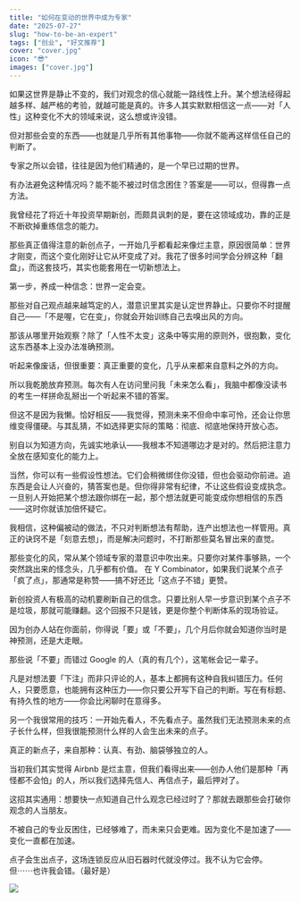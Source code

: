 ```yaml
---
title: "如何在变动的世界中成为专家"
date: "2025-07-27"
slug: "how-to-be-an-expert"
tags: ["创业", "好文推荐"]
cover: "cover.jpg"
icon: "😎"
images: ["cover.jpg"]
---
```

如果这世界是静止不变的，我们对观念的信心就能一路线性上升。某个想法经得起越多样、越严格的考验，就越可能是真的。许多人其实默默相信这一点——对「人性」这种变化不大的领域来说，这么想或许没错。



但对那些会变的东西——也就是几乎所有其他事物——你就不能再这样信任自己的判断了。



专家之所以会错，往往是因为他们精通的，是一个早已过期的世界。



有办法避免这种情况吗？能不能不被过时信念困住？答案是——可以，但得靠一点方法。



我曾经花了将近十年投资早期新创，而颇具讽刺的是，要在这领域成功，靠的正是不断砍掉重练信念的能力。



那些真正值得注意的新创点子，一开始几乎都看起来像烂主意，原因很简单：世界才刚变，而这个变化刚好让它从坏变成了对。我花了很多时间学会分辨这种「翻盘」，而这套技巧，其实也能套用在一切新想法上。



第一步，养成一种信念：世界一定会变。



那些对自己观点越来越笃定的人，潜意识里其实是认定世界静止。只要你不时提醒自己——「不是喔，它在变」，你就会开始训练自己去嗅出风的方向。



那该从哪里开始观察？除了「人性不太变」这条中等实用的原则外，很抱歉，变化这东西基本上没办法准确预测。



听起来像废话，但很重要：真正重要的变化，几乎从来都来自意料之外的方向。



所以我乾脆放弃预测。每次有人在访问里问我「未来怎么看」，我脑中都像没读书的考生一样拼命乱掰出一个听起来不错的答案。



但这不是因为我懒。恰好相反——我觉得，预测未来不但命中率可怜，还会让你思维变得僵硬。与其乱猜，不如选择更实际的策略：彻底、彻底地保持开放心态。



别自以为知道方向，先诚实地承认——我根本不知道哪边才是对的。然后把注意力全放在感知变化的能力上。



当然，你可以有一些假设性想法。它们会稍微绑住你没错，但也会驱动你前进。追东西是会让人兴奋的，猜答案也是。但你得非常有纪律，不让这些假设变成执念。
一旦别人开始把某个想法跟你绑在一起，那个想法就更可能变成你想相信的东西——这时你就该加倍怀疑它。



我相信，这种偏被动的做法，不只对判断想法有帮助，连产出想法也一样管用。真正的诀窍不是「刻意去想」，而是解决问题时，不打断那些莫名冒出来的直觉。



那些变化的风，常从某个领域专家的潜意识中吹出来。只要你对某件事够熟，一个突然跳出来的怪念头，几乎都有价值。
在 Y Combinator，如果我们说某个点子「疯了点」，那通常是称赞——搞不好还比「这点子不错」更赞。



新创投资人有极高的动机要刷新自己的信念。只要比别人早一步意识到某个点子不是垃圾，那就可能赚翻。这个回报不只是钱，更是你整个判断体系的现场验证。



因为创办人站在你面前，你得说「要」或「不要」，几个月后你就会知道你当时是神预测，还是大走眼。



那些说「不要」而错过 Google 的人（真的有几个），这笔帐会记一辈子。



凡是对想法要「下注」而非只评论的人，基本上都拥有这种自我纠错压力。任何人，只要愿意，也能拥有这种压力——你只要公开写下自己的判断。写在有标题、有持久性的地方——你会比闲聊时在意得多。



另一个我很常用的技巧：一开始先看人，不先看点子。虽然我们无法预测未来的点子长什么样，但我很能预测什么样的人会生出未来的点子。



真正的新点子，来自那种：认真、有劲、脑袋够独立的人。



当初我们其实觉得 Airbnb 是烂主意，但我们看得出来——创办人他们是那种「再怪都不会怕」的人，所以我们选择先信人、再信点子，最后押对了。



这招其实通用：想要快一点知道自己什么观念已经过时了？那就去跟那些会打破你观念的人当朋友。



不被自己的专业反困住，已经够难了，而未来只会更难。因为变化不是加速了——变化一直都在加速。



点子会生出点子，这场连锁反应从旧石器时代就没停过。我不认为它会停。
但⋯⋯也许我会错。（最好是）




![](https://prod-files-secure.s3.us-west-2.amazonaws.com/112d0858-5090-4d34-a606-b75eb8d65fd2/46476355-9cf3-4e99-9b7a-3531bc426380/1000202064.png?X-Amz-Algorithm=AWS4-HMAC-SHA256&X-Amz-Content-Sha256=UNSIGNED-PAYLOAD&X-Amz-Credential=ASIAZI2LB466WCWI3KLL%2F20250927%2Fus-west-2%2Fs3%2Faws4_request&X-Amz-Date=20250927T005701Z&X-Amz-Expires=3600&X-Amz-Security-Token=IQoJb3JpZ2luX2VjEBAaCXVzLXdlc3QtMiJIMEYCIQCL%2Br4ULInJvLd064PidK%2BmxhubWlixO%2BE6UsDVa%2BzFQwIhAI%2B2B5dl5KHQGsp%2BtBLEusl0a4Mo94uJNjI4WB5sR965KogECJn%2F%2F%2F%2F%2F%2F%2F%2F%2F%2FwEQABoMNjM3NDIzMTgzODA1IgyGowhVOb3GkZqgxPoq3ANFbsSWz4dCAFbpCao9Hu9xhLl%2BtvYgHx%2Fzvv307FAEq%2B6PQGLG5a7D%2BVdI4f5QuZuvBGZXRgWk%2BmI7XI2Hy8uYK6HbBFVcfBMM0j3lAs5s6OlBANUc%2BOQbqJygFpz%2FmQsod7XDSQPUC1BW2uI1X3Drm1uL05MeIluLDFZe64XaHnmPzwtF6MpoB5%2BhVBVnTYMcD67UH%2FtkHp1vKORGdNwWDpTZGJv1kcb4d89IIOdXdNF%2Fy9PEXNHEJdHC8nkuqP6WQaxJvwtSS4EMSiOu28CrfgxzsC%2B3iDW3KEHu34VRKGk%2BhLXTIuS3UMVpEm9w3Y6tohgTKUoIR30tyGzEgwFYzDaToVXziddJSUnNBBPWRCSu3w7ur6IJvcLpOTJAxVX0iiUxN5WN4XmeCvk7XqYOnOSq0HCYioFrvDSvIbFopryycw7pD0MHUdDM6n3rD7xA2ySWbqdnRMZjGH0vhfFax0HM1w3ir6HfGILfQvx%2FJ52S0DR5MvVuGEkvHYq%2BfGeUTaOPmK%2FPBkV0kB38pguWHMgaSUCYdVREqbCsJ8VP5%2BAsiJmGp%2FrlHcaPslmRpo2cJ55480IournNHYv9wUaIQXZXINXIOjNw0a1JmXJ%2Bsvl5KCYzFFZ%2FiunY9jDg0dzGBjqkAW8RxLjhz52Sh2YzKlIqno76QYW0Kt7zwjTFavspQEOKD%2FSmk%2FxVYwW5iZEFE521Qa0FjZjhmAa0IkeqpGNwyPmp%2BmUwWOREL5NmxayCUqQuRAxLqTaIX0fgT5IoI7BxH6sgIa%2FpR8aYa%2BSd7%2FltY0WX04yXnUwHm0lm%2BiJq39u8UJ8xqL1Lx0f4RKKC9AexhZrTyq24E%2FkMHLgKXoE3GUZIxVGV&X-Amz-Signature=49408156f1e96a6252498308b7af21e588fbed6c2bd6d4fc69545d08f5c29986&X-Amz-SignedHeaders=host&x-amz-checksum-mode=ENABLED&x-id=GetObject)

